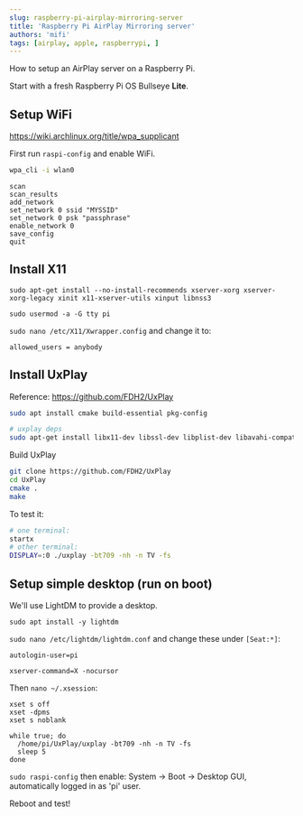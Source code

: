 ```yaml
---
slug: raspberry-pi-airplay-mirroring-server
title: 'Raspberry Pi AirPlay Mirroring server'
authors: 'mifi'
tags: [airplay, apple, raspberrypi, ]
---
```


How to setup an AirPlay server on a Raspberry Pi.

<!--truncate-->

Start with a fresh Raspberry Pi OS Bullseye **Lite**.

## Setup WiFi

https://wiki.archlinux.org/title/wpa_supplicant

First run `raspi-config` and enable WiFi.

```bash
wpa_cli -i wlan0
```

```
scan
scan_results
add_network
set_network 0 ssid "MYSSID"
set_network 0 psk "passphrase"
enable_network 0
save_config
quit
```

## Install X11

```
sudo apt-get install --no-install-recommends xserver-xorg xserver-xorg-legacy xinit x11-xserver-utils xinput libnss3
```

```
sudo usermod -a -G tty pi
```

`sudo nano /etc/X11/Xwrapper.config` and change it to:

```
allowed_users = anybody
```


## Install UxPlay

Reference: https://github.com/FDH2/UxPlay

```bash
sudo apt install cmake build-essential pkg-config

# uxplay deps
sudo apt-get install libx11-dev libssl-dev libplist-dev libavahi-compat-libdnssd-dev libgstreamer1.0-dev libgstreamer-plugins-base1.0-dev gstreamer1.0-plugins-base gstreamer1.0-libav gstreamer1.0-plugins-good gstreamer1.0-plugins-bad
```

Build UxPlay
```bash
git clone https://github.com/FDH2/UxPlay
cd UxPlay
cmake .
make
```

To test it:
```bash
# one terminal:
startx
# other terminal:
DISPLAY=:0 ./uxplay -bt709 -nh -n TV -fs
```

## Setup simple desktop (run on boot)

We'll use LightDM to provide a desktop.

```
sudo apt install -y lightdm
```

`sudo nano /etc/lightdm/lightdm.conf` and change these under `[Seat:*]`:

```
autologin-user=pi
```

```
xserver-command=X -nocursor
```

Then `nano ~/.xsession`:

```
xset s off
xset -dpms
xset s noblank

while true; do
  /home/pi/UxPlay/uxplay -bt709 -nh -n TV -fs
  sleep 5
done
```

`sudo raspi-config` then enable: System -> Boot -> Desktop GUI, automatically logged in as 'pi' user.

Reboot and test!

